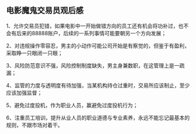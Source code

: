 ## 							电影魔鬼交易员观后感

1、允许交易员犯错，如果电影中一开始做错方向的员工还有机会将功补过，也不会有后来的88888账户，后续的一系列事情可能要朝另一个方向发展；

2、对违规操作零容忍，男主的小动作可能公司开始是有察觉的，但鉴于有盈利，采取睁一只眼闭一只眼；

3、风险防范意识不强，风险控制制度缺失，男主身兼数职，在这管理上是一疏漏；

4、监管的力度与透明度有待加强，当某机构持仓过重时，交易所应该制止，至少应该加强监督；

5、避免过度投机，作为职业人员，赢避免过度投机行为；

6、注重员工培训，提升从业人员的职业道德与专业素养，永远不能忘记最基本的规则，不跟市场对着干。